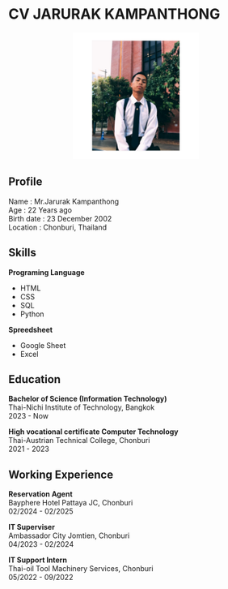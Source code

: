 # CV JARURAK KAMPANTHONG

<div align = "center">
<img src = "profile.jpg" height = "250">
</div>

## Profile
Name : Mr.Jarurak Kampanthong  
Age : 22 Years ago  
Birth date : 23 December 2002  
Location : Chonburi, Thailand

## Skills
**Programing Language**  
- HTML
- CSS
- SQL
- Python

**Spreedsheet**
- Google Sheet
- Excel
  
## Education
**Bachelor of Science (Information Technology)**  
Thai-Nichi Institute of Technology, Bangkok  
2023 - Now

**High vocational certificate Computer Technology**  
Thai-Austrian Technical College, Chonburi  
2021 - 2023

## Working Experience
**Reservation Agent**  
Bayphere Hotel Pattaya JC, Chonburi  
02/2024 - 02/2025  

**IT Superviser**  
Ambassador City Jomtien, Chonburi  
04/2023 - 02/2024  

**IT Support Intern**  
Thai-oil Tool Machinery Services, Chonburi  
05/2022 - 09/2022  
